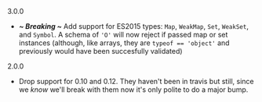 3.0.0
  * ***~ Breaking ~*** Add support for ES2015 types: `Map`, `WeakMap`, `Set`, `WeakSet`, and `Symbol`. A schema of `'O'` will now reject if passed map or set instances (although, like arrays, they are `typeof == 'object'` and previously would have been succesfully validated)

2.0.0
  * Drop support for 0.10 and 0.12. They haven't been in travis but still,
    since we _know_ we'll break with them now it's only polite to do a
    major bump.
